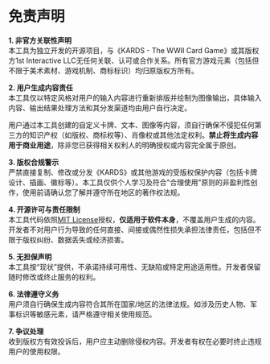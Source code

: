 # **免责声明**

**1. 非官方关联性声明**  
本工具为独立开发的开源项目，与《KARDS - The WWII Card Game》或其版权方1st Interactive LLC无任何关联、认可或合作关系。所有官方游戏元素（包括但不限于美术素材、游戏机制、商标标识）均归原版权方所有。

**2. 用户生成内容责任**  
本工具仅以特定风格对用户的输入内容进行重新排版并绘制为图像输出，具体输入内容、输出结果处理方法和其分发渠道均由用户自行决定。

用户通过本工具创建的自定义卡牌、文本、图像等内容，须自行确保不侵犯任何第三方的知识产权（如版权、商标权等）、肖像权或其他法定权利。**禁止将生成内容用于商业用途**，除非您已获得相关权利人的明确授权或内容完全属于原创。


**3. 版权合规警示**  
严禁直接复制、修改或分发《KARDS》或其他游戏的受版权保护内容（包括卡牌设计、插画、徽标等）。本工具仅供个人学习及符合"合理使用"原则的非盈利性创作，使用前请确认您了解并遵守所在地区的著作权法规。

**4. 开源许可与责任限制**  
本工具代码依照[MIT License](https://opensource.org/license/MIT)授权，**仅适用于软件本身**，不覆盖用户生成的内容。开发者不对用户行为导致的任何直接、间接或偶然性损失承担法律责任，包括但不限于版权纠纷、数据丢失或经济损害。

**5. 无担保声明**  
本工具按“现状”提供，不承诺持续可用性、无缺陷或特定用途适用性。开发者保留随时修改或终止服务的权利。

**6. 法律遵守义务**  
用户须自行确保生成内容符合其所在国家/地区的法律法规。如涉及历史人物、军事标识等敏感元素，请严格遵守相关使用规范。

**7. 争议处理**  
收到版权方有效投诉后，用户应主动删除侵权内容。开发者有权在必要时终止违规用户的使用权限。

